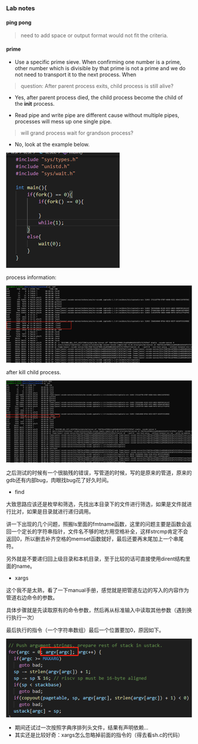 ### Lab notes

#### ping pong

> need to add space or output format would not fit the criteria.

#### prime

* Use a specific prime sieve. When confirming one number is a prime, other number which is divisible by that prime is not a prime and we do not need to transport it to the next process. When 

> question: After parent process exits, child process is still alive?

* Yes, after parent process died, the child process become the child of the **init** process.

* Read pipe and write pipe are different cause without multiple pipes, processes will mess up one single pipe.

> will grand process wait for grandson process?

* No, look at the example below.

![image-20210325114446507](./pics/code_snippet.png)

process information:

![image-20210325114833917](./pics/ps_before.png)

after kill child process.

![image-20210325114912855](./pics/ps_after.png)

之后测试的时候有一个很脑残的错误，写管道的时候，写的是原来的管道，原来的gdb还有内部bug，肉眼找bug花了好久时间。

* find

大致思路应该还是枚举和筛选，先找出本目录下的文件进行筛选，如果是文件就进行比对，如果是目录就进行递归调用。

讲一下出现的几个问题，照搬ls里面的fmtname函数，这里的问题主要是函数会返回一个定长的字符串指针，文件名不够的地方用空格补全，这样strcmp肯定不会返回0，所以删去补齐空格的memset函数就好，最后还要再末尾加上一个串尾符。

另外就是不要递归回上级目录和本机目录，至于比较的话可直接使用dirent结构里面的name。

* xargs

这个我不是太熟，看了一下manual手册，感觉就是把管道左边的写入的内容作为管道右边命令的参数。

具体步骤就是先读取原有的命令参数，然后再从标准输入中读取其他参数（遇到换行执行一次）

最后执行的指令（一个字符串数组）最后一个位置要加0，原因如下。

![image-20210326161652331](./pics/exec.png)

* 期间还试过一次按照字典序排列头文件，结果有声明依赖...
* 其实还是比较好奇：xargs怎么忽略掉前面的指令的（得去看sh.c的代码）